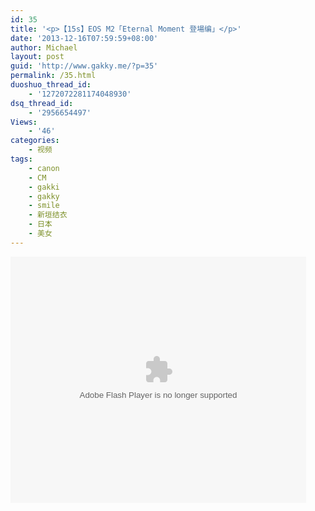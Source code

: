 ```yaml
---
id: 35
title: '<p>【15s】EOS M2「Eternal Moment 登場编」</p>'
date: '2013-12-16T07:59:59+08:00'
author: Michael
layout: post
guid: 'http://www.gakky.me/?p=35'
permalink: /35.html
duoshuo_thread_id:
    - '1272072281174048930'
dsq_thread_id:
    - '2956654497'
Views:
    - '46'
categories:
    - 视频
tags:
    - canon
    - CM
    - gakki
    - gakky
    - smile
    - 新垣结衣
    - 日本
    - 美女
---
```


<object height="394" width="473"><param name="allowscriptaccess" value="sameDomain"></param><param name="wmode" value="transparent"></param><param name="movie" value="http://www.tudou.com/v/183144567/v.swf"></param><param name="allowfullscreen" value="true"></param><embed allowfullscreen="true" allowscriptaccess="sameDomain" height="394" src="http://www.tudou.com/v/183144567/v.swf" type="application/x-shockwave-flash" width="473" wmode="transparent"></embed></object>